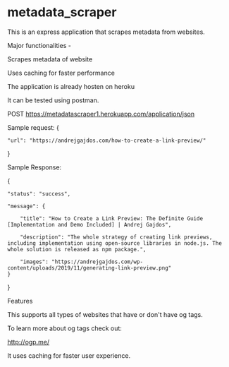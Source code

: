 # metadata_scraper
This is an express application that scrapes metadata from websites.

Major functionalities -

Scrapes metadata of website

Uses caching for faster performance

The application is already hosten on heroku

It can be tested using postman.

POST https://metadatascraper1.herokuapp.com/application/json

Sample request:
{
    
    "url": "https://andrejgajdos.com/how-to-create-a-link-preview/"
}

Sample Response: 

{

    "status": "success",
    
    "message": {
    
        "title": "How to Create a Link Preview: The Definite Guide [Implementation and Demo Included] | Andrej Gajdos",
        
        "description": "The whole strategy of creating link previews, including implementation using open-source libraries in node.js. The whole solution is released as npm package.",
        
        "images": "https://andrejgajdos.com/wp-content/uploads/2019/11/generating-link-preview.png"
    }
    
}



Features

This supports all types of websites that have or don't have og tags.

To learn more about og tags check out:

http://ogp.me/

It uses caching for faster user experience.
